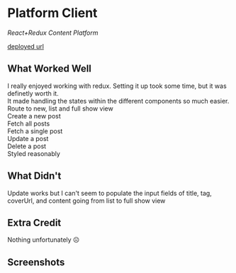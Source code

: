 # Platform Client 

*React+Redux Content Platform*

[deployed url](http://url-if-deployed-here)

## What Worked Well
I really enjoyed working with redux. Setting it up took some time, but it was definetly worth it.<br>
It made handling the states within the different components so much easier.<br>
Route to new, list and full show view <br>
Create a new post <br>
Fetch all posts <br>
Fetch a single post<br>
Update a post <br>
Delete a post <br>
Styled reasonably <br>

## What Didn't
Update works but I can't seem to populate the input fields of 
title, tag, coverUrl, and content going from list to full show view <br>

## Extra Credit
Nothing unfortunately ☹️

## Screenshots
